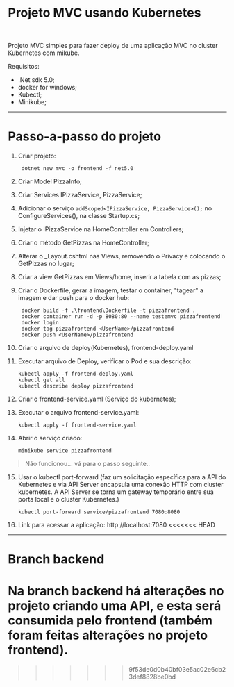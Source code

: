 # Projeto MVC usando Kubernetes
<br>

Projeto MVC simples para fazer deploy de uma aplicação MVC no cluster Kubernetes com mikube.

Requisitos:

- .Net sdk 5.0;
- docker for windows;
- Kubectl;
- Minikube;

-----

# Passo-a-passo do projeto

1. Criar projeto:

        dotnet new mvc -o frontend -f net5.0

2. Criar Model PizzaInfo;
3. Criar Services IPizzaService, PizzaService;
4. Adicionar o serviço `addScoped<IPizzaService, PizzaService>();` no ConfigureServices(), na classe Startup.cs;
5. Injetar o IPizzaService na HomeController em Controllers;
6. Criar o método GetPizzas na HomeController;
7. Alterar o _Layout.cshtml nas Views, removendo o Privacy e colocando o GetPizzas no lugar;
8. Criar a view GetPizzas em Views/home, inserir a tabela com as pizzas;
9. Criar o Dockerfile, gerar a imagem, testar o container, "tagear" a imagem e dar push para o docker hub:

        docker build -f .\frontend\Dockerfile -t pizzafrontend .
        docker container run -d -p 8080:80 --name testemvc pizzafrontend
        docker login 
        docker tag pizzafrontend <UserName>/pizzafrontend
        docker push <UserName>/pizzafrontend

10. Criar o arquivo de deploy(Kubernetes), frontend-deploy.yaml
11. Executar arquivo de Deploy, verificar o Pod e sua descrição:
    
        kubectl apply -f frontend-deploy.yaml
        kubectl get all
        kubectl describe deploy pizzafrontend

12. Criar o frontend-service.yaml (Serviço do kubernetes);
13. Executar o arquivo frontend-service.yaml:

        kubectl apply -f frontend-service.yaml

14. Abrir o serviço criado:

        minikube service pizzafrontend

>Não funcionou... vá para o passo seguinte..

15. Usar o kubectl port-forward (faz um solicitação específica para a API do Kubernetes e via API Server encapsula uma conexão HTTP com cluster kubernetes. A API Server se torna um gateway temporário entre sua porta local e o cluster Kubernetes.)

        kubectl port-forward service/pizzafrontend 7080:8080

16. Link para acessar a aplicação: http://localhost:7080
<<<<<<< HEAD

----

# Branch backend

Na branch backend há alterações no projeto criando uma API, e esta será consumida pelo frontend (também foram feitas alterações no projeto frontend).
=======
>>>>>>> 9f53de0d0b40bf03e5ac02e6cb23def8828be0bd
